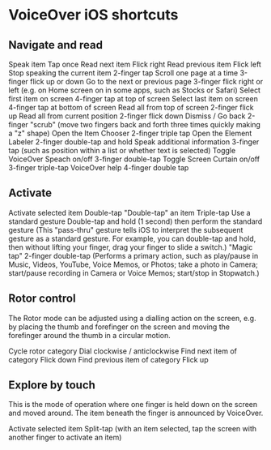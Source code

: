 # VoiceOver iOS shortcuts


## Navigate and read
Speak item                          Tap once
Read next item                      Flick right
Read previous item                  Flick left
Stop speaking the current item      2-finger tap
Scroll one page at a time           3-finger flick up or down
Go to the next or previous page     3-finger flick right or left (e.g. on Home screen on in some apps, such as Stocks or Safari)
Select first item on screen         4-finger tap at top of screen
Select last item on screen          4-finger tap at bottom of screen
Read all from top of screen         2-finger flick up
Read all from current position      2-finger flick down
Dismiss / Go back                   2-finger "scrub" (move two fingers back and forth three times quickly making a "z" shape)
Open the Item Chooser               2-finger triple tap
Open the Element Labeler            2-finger double-tap and hold
Speak additional information        3-finger tap (such as position within a list or whether text is selected)
Toggle VoiceOver Speach on/off      3-finger double-tap
Toggle Screen Curtain on/off        3-finger triple-tap
VoiceOver help                      4-finger double tap


## Activate
Activate selected item      Double-tap
"Double-tap" an item        Triple-tap
Use a standard gesture      Double-tap and hold (1 second) then perform the standard gesture (This "pass-thru" gesture tells iOS to interpret the subsequent gesture as a standard gesture. For example, you can double-tap and hold, then without lifting your finger, drag your finger to slide a switch.)
"Magic tap"                 2-finger double-tap (Performs a primary action, such as play/pause in Music, Videos, YouTube, Voice Memos, or Photos; take a photo in Camera; start/pause recording in Camera or Voice Memos; start/stop in Stopwatch.)


## Rotor control
The Rotor mode can be adjusted using a dialling action on the screen, e.g. by placing the thumb and forefinger on the screen and moving the forefinger around the thumb in a circular motion.

Cycle rotor category            Dial clockwise / anticlockwise
Find next item of category      Flick down
Find previous item of category  Flick up


## Explore by touch
This is the mode of operation where one finger is held down on the screen and moved around. The item beneath the finger is announced by VoiceOver.

Activate selected item      Split-tap (with an item selected, tap the screen with another finger to activate an item)

